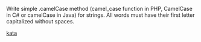 Write simple .camelCase method (camel_case function in PHP, CamelCase in C# or camelCase in Java) for strings. All words must have their first letter capitalized without spaces.

[kata](https://www.codewars.com/kata/587731fda577b3d1b0001196/train/javascript)
